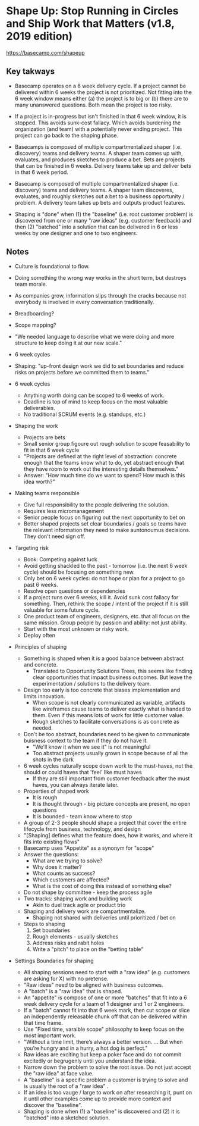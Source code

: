 # Shape Up: Stop Running in Circles and Ship Work that Matters (v1.8, 2019 edition)

<https://basecamp.com/shapeup>

## Key takways

* Basecamp operates on a 6 week delivery cycle. If a project cannot be delivered within 6 weeks the project is not prioritized. Not fitting into the 6 week window means either (a) the project is to big or (b) there are to many unanswered questions. Both mean the project is too risky.

* If a project is in-progress but isn't finished in that 6 week window, it is stopped. This avoids sunk-cost fallacy. Which avoids burdening the organization (and team) with a potentially never ending project. This project can go back to the shaping phase.

* Basecamps is composed of multiple compartmentalized shaper (i.e. discovery) teams and delivery teams. A shaper team comes up with, evaluates, and produces sketches to produce a bet. Bets are projects that can be finished in 6 weeks. Delivery teams take up and deliver bets in that 6 week period.

* Basecamp is composed of multiple compartmentalized shaper (i.e. discovery) teams and delivery teams. A shaper team discoveres, evaluates, and roughly sketches out a bet to a business opportunity / problem. A delivery team takes up bets and outputs product features.

* Shaping is "done" when (1) the "baseline" (i.e. root customer problem) is discovered from one or many "raw ideas" (e.g. customer feedback) and then (2) "batched" into a solution that can be delivered in 6 or less weeks by one designer and one to two engineers.

## Notes

* Culture is foundational to flow.
* Doing something the wrong way works in the short term, but destroys team morale.

* As companies grow, information slips through the cracks because not everybody is involved in every conversation traditionally.
* Breadboarding?
* Scope mapping?
* "We needed language to describe what we were doing and more structure to keep doing it at our new scale."
* 6 week cycles
* Shaping: "up-front design work we did to set boundaries and reduce risks on projects before we committed them to teams."

* 6 week cycles
  * Anything worth doing can be scoped to 6 weeks of work.
  * Deadline is top of mind to keep focus on the most valuable deliverables.
  * No traditional SCRUM events (e.g. standups, etc.)

* Shaping the work
  * Projects are bets
  * Small senior group figoure out rough solution to scope feasability to fit in that 6 week cycle
  * "Projects are defined at the right level of abstraction: concrete enough that the teams know what to do, yet abstract enough that they have room to work out the interesting details themselves."
  * Answer: "How much time do we want to spend? How much is this idea worth?"

* Making teams responsible
  * Give full responsibility to the people delivering the solution.
  * Requires less micromanagement
  * Senior people focus on figuring out the next opportunity to bet on
  * Better shaped projects set clear boundaries / goals so teams have the relevant information they need to make auntonoumus decisions. They don't need sign off.

* Targeting risk
  * Book: Competing against luck
  * Avoid getting shackled to the past - tomorrow (i.e. the next 6 week cycle) should be focusing on something new.
  * Only bet on 6 week cycles: do not hope or plan for a project to go past 6 weeks.
  * Resolve open questions or dependencies
  * If a project runs over 6 weeks, kill it. Avoid sunk cost fallacy for something. Then, rethink the scope / intent of the project if it is still valuable for some future cycle.
  * One product team of engineers, designers, etc. that all focus on the same mission. Group people by passion and ability: not just ability.
  * Start with the most unknown or risky work.
  * Deploy often

* Principles of shaping
  * Something is shaped when it is a good balance between abstract and concrete.
    * Translated to Opportunity Solutions Trees, this seems like finding clear opportunities that impact business outcomes. But leave the experimentation / solutions to the delivery team.
  * Design too early is too concrete that biases implementation and limits innovation.
    * When scope is not clearly communicated as variable, artifacts like wireframes cause teams to deliver exactly what is handed to them. Even if this means lots of work for little customer value.
    * Rough sketches to facilitate conversations is as concrete as needed.
  * Don't be too abstract, boundaries need to be given to communicate buisness context to the team if they do not have it.
    * "We'll know it when we see it" is not meaningful
    * Too abstract projects usually grown in scope because of all the shots in the dark
  * 6 week cycles naturally scope down work to the must-haves, not the should or could haves that 'feel' like must haves
    * If they are still important from customer feedback after the must haves, you can always iterate later.
  * Properties of shaped work
    * It is rough
    * It is thought through - big picture concepts are present, no open questions
    * It is bounded - team know where to stop
  * A group of 2-3 people should shape a project that cover the entire lifecycle from business, technology, and design
  * "[Shaping] defines what the feature does, how it works, and where it fits into existing flows"
  * Basecamp uses "Appetite" as a synonym for "scope"
  * Answer the questions:
    * What are we trying to solve?
    * Why does it matter?
    * What counts as success?
    * Which customers are affected?
    * What is the cost of doing this instead of something else?
  * Do not shape by committee - keep the process agile
  * Two tracks: shaping work and building work
    * Akin to duel track agile or product trio
  * Shaping and delivery work are compartmentalize.
    * Shaping not shared with deliveries until prioritized / bet on
  * Steps to shaping
    1. Set boundaries
    2. Rough elements - usually sketches
    3. Address risks and rabit holes
    4. Write a "pitch" to place on the "betting table"

* Settings Boundaries for shaping
  * All shaping sessions need to start with a "raw idea" (e.g. customers are asking for X) with no pretense.
  * "Raw ideas" need to be aligned with business outcomes.
  * A "batch" is a "raw idea" that is shaped.
  * An "appetite" is compose of one or more "batches" that fit into a 6 week delivery cycle for a team of 1 designer and 1 or 2 engineers.
  * If a "batch" cannot fit into that 6 week mark, then cut scope or slice an independently releasable chunk off that can be delivered within that time frame.
  * Use "Fixed time, varaible scope" philosophy to keep focus on the most important work.
  * "Without a time limit, there’s always a better version. ... But when you’re hungry and in a hurry, a hot dog is perfect."
  * Raw ideas are exciting but keep a poker face and do not commit excitedly or begrugenly until you understand the idea.
  * Narrow down the problem to solve the root issue. Do not just accept the "raw idea" at face value.
  * A "baseline" is a specific problem a customer is trying to solve and is usually the root of a "raw idea" .
  * If an idea is too vauge / large to work on after researching it, punt on it until other examples come up to provide more context and discover the "baseline".
  * Shaping is done when (1) a "baseline" is discovered and (2) it is "batched" into a sketched solution.
